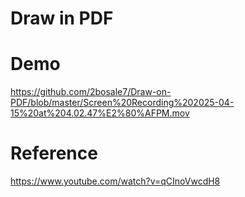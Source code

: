 # Draw in PDF

# Demo
https://github.com/2bosale7/Draw-on-PDF/blob/master/Screen%20Recording%202025-04-15%20at%204.02.47%E2%80%AFPM.mov

# Reference
https://www.youtube.com/watch?v=qCInoVwcdH8
